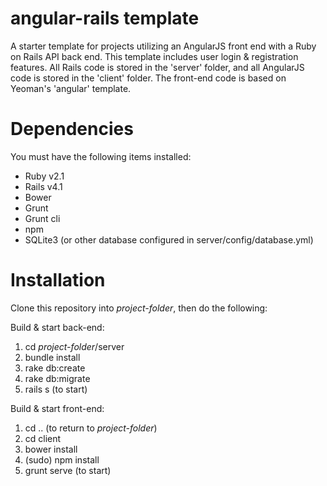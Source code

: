 angular-rails template
======================

A starter template for projects utilizing an AngularJS front end with a Ruby on Rails API back end.  This template includes user login & registration features. All Rails code is stored in the 'server' folder, and all AngularJS code is stored in the 'client' folder.  The front-end code is based on Yeoman's 'angular' template.

Dependencies
============
You must have the following items installed:

- Ruby v2.1
- Rails v4.1
- Bower
- Grunt
- Grunt cli
- npm
- SQLite3 (or other database configured in server/config/database.yml)

Installation
============

Clone this repository into *project-folder*, then do the following:

Build & start back-end:
1. cd *project-folder*/server
2. bundle install
3. rake db:create
4. rake db:migrate
5. rails s (to start)

Build & start front-end:
1. cd .. (to return to *project-folder*)
2. cd client
3. bower install
4. (sudo) npm install
5. grunt serve (to start)
